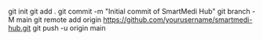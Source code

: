 git init
git add .
git commit -m "Initial commit of SmartMedi Hub"
git branch -M main
git remote add origin https://github.com/yourusername/smartmedi-hub.git
git push -u origin main
